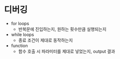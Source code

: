# 디버깅

* for loops
    * 반복문에 진입하는지, 원하는 횟수만큼 실행되는지
* while loops
    * 종료 조건이 제대로 동작하는지 
* function 
    * 함수 호출 시 파라미터를 제대로 넣었는지, output 결과